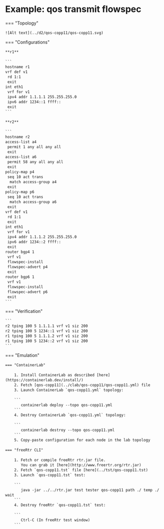 # Example: qos transmit flowspec

=== "Topology"

    ![Alt text](../d2/qos-copp11/qos-copp11.svg)

=== "Configurations"

    **r1**

    ```
    hostname r1
    vrf def v1
     rd 1:1
     exit
    int eth1
     vrf for v1
     ipv4 addr 1.1.1.1 255.255.255.0
     ipv6 addr 1234::1 ffff::
     exit
    ```

    **r2**

    ```
    hostname r2
    access-list a4
     permit 1 any all any all
     exit
    access-list a6
     permit 58 any all any all
     exit
    policy-map p4
     seq 10 act trans
      match access-group a4
     exit
    policy-map p6
     seq 10 act trans
      match access-group a6
     exit
    vrf def v1
     rd 1:1
     exit
    int eth1
     vrf for v1
     ipv4 addr 1.1.1.2 255.255.255.0
     ipv6 addr 1234::2 ffff::
     exit
    router bgp4 1
     vrf v1
     flowspec-install
     flowspec-advert p4
     exit
    router bgp6 1
     vrf v1
     flowspec-install
     flowspec-advert p6
     exit
    ```

=== "Verification"

    ```
    r2 tping 100 5 1.1.1.1 vrf v1 siz 200
    r2 tping 100 5 1234::1 vrf v1 siz 200
    r1 tping 100 5 1.1.1.2 vrf v1 siz 200
    r1 tping 100 5 1234::2 vrf v1 siz 200
    ```

=== "Emulation"

    === "ContainerLab"

        1. Install ContainerLab as described [here](https://containerlab.dev/install/)  
        2. Fetch [qos-copp11](../clab/qos-copp11/qos-copp11.yml) file  
        3. Launch ContainerLab `qos-copp11.yml` topology:  

        ```
           containerlab deploy --topo qos-copp11.yml  
        ```
        4. Destroy ContainerLab `qos-copp11.yml` topology:  

        ```
           containerlab destroy --topo qos-copp11.yml  
        ```
        5. Copy-paste configuration for each node in the lab topology

    === "freeRtr CLI"

        1. Fetch or compile freeRtr rtr.jar file.  
           You can grab it [here](http://www.freertr.org/rtr.jar)  
        2. Fetch `qos-copp11.tst` file [here](../tst/qos-copp11.tst)  
        3. Launch `qos-copp11.tst` test:  

        ```
           java -jar ../../rtr.jar test tester qos-copp11 path ./ temp ./ wait
        ```
        4. Destroy freeRtr `qos-copp11.tst` test:  

        ```
           Ctrl-C (In freeRtr test window)
        ```

